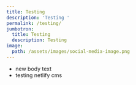 ```yaml
---
title: Testing
description: 'Testing '
permalink: /testing/
jumbotron:
  title: Testing
  description: Testing
image:
  path: /assets/images/social-media-image.png
---
```

- new body text
- testing netlify cms
